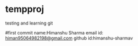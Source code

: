# tempproj
testing and learning git

#first commit
name:Himanshu Sharma
email id: himan95064982198@gmail.com
github id:himanshu-sharmav